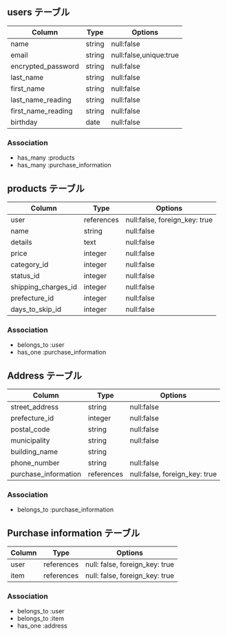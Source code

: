 ## users テーブル


|Column              | Type    | Options                |
| ------------------ | ------- | ---------------------- |
| name               | string  | null:false             |
| email              | string  | null:false,unique:true |
| encrypted_password | string  | null:false             | 
| last_name          | string  | null:false             |
| first_name         | string  | null:false             |
| last_name_reading  | string  | null:false             |
| first_name_reading | string  | null:false             |
| birthday           | date    | null:false             |

### Association

- has_many :products
- has_many :purchase_information



## products テーブル

|Column                  | Type       | Options                       |
| ---------------------- | ---------- | ----------------------------- |
| user                   | references | null:false, foreign_key: true |
| name                   | string     | null:false                    |
| details                | text       | null:false                    |
| price                  | integer    | null:false                    |
| category_id            | integer    | null:false                    |
| status_id              | integer    | null:false                    |
| shipping_charges_id    | integer    | null:false                    |
| prefecture_id          | integer    | null:false                    |
| days_to_skip_id        | integer    | null:false                    |


### Association

- belongs_to :user
- has_one :purchase_information 

## Address テーブル

| Column                | Type        | Options                         | 
| --------------------- | ----------- | ------------------------------- |
| street_address        | string      | null:false                      |
| prefecture_id         | integer     | null:false                      |
| postal_code           | string      | null:false                      |
| municipality          | string      | null:false                      |
| building_name         | string      |                                 |
| phone_number          | string      | null:false                      |
| purchase_information  | references  | null:false, foreign_key: true   |
 

### Association

- belongs_to :purchase_information



## Purchase information テーブル

| Column   | Type       | Options                        |
| -------- | ---------- | ------------------------------ | 
| user     | references | null: false, foreign_key: true |
| item     | references | null: false, foreign_key: true |

### Association

- belongs_to :user
- belongs_to :item
- has_one :address



